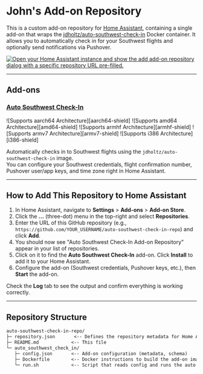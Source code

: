 # John's Add-on Repository

This is a custom add-on repository for [Home Assistant](https://www.home-assistant.io/), containing a single add-on that wraps the [jdholtz/auto-southwest-check-in](https://hub.docker.com/r/jdholtz/auto-southwest-check-in) Docker container. It allows you to automatically check in for your Southwest flights and optionally send notifications via Pushover.

[![Open your Home Assistant instance and show the add add-on repository dialog with a specific repository URL pre-filled.](https://my.home-assistant.io/badges/supervisor_add_addon_repository.svg)](https://my.home-assistant.io/redirect/supervisor_add_addon_repository/?repository_url=https%3A%2F%2Fgithub.com%2johnser%2Fha-repo)

---

## Add-ons

### [Auto Southwest Check-In](./auto_southwest_check_in)

![Supports aarch64 Architecture][aarch64-shield]
![Supports amd64 Architecture][amd64-shield]
![Supports armhf Architecture][armhf-shield]
![Supports armv7 Architecture][armv7-shield]
![Supports i386 Architecture][i386-shield]

Automatically checks in to Southwest flights using the `jdholtz/auto-southwest-check-in` image.  
You can configure your Southwest credentials, flight confirmation number, Pushover user/app keys, and time zone right in Home Assistant.

---

## How to Add This Repository to Home Assistant

1. In Home Assistant, navigate to **Settings** > **Add-ons** > **Add-on Store**.
2. Click the **...** (three-dot) menu in the top-right and select **Repositories**.
3. Enter the URL of this GitHub repository (e.g., `https://github.com/YOUR_USERNAME/auto-southwest-check-in-repo`) and click **Add**.
4. You should now see "Auto Southwest Check-In Add-on Repository" appear in your list of repositories.
5. Click on it to find the **Auto Southwest Check-In** add-on. Click **Install** to add it to your Home Assistant.
6. Configure the add-on (Southwest credentials, Pushover keys, etc.), then **Start** the add-on.

Check the **Log** tab to see the output and confirm everything is working correctly.

---

## Repository Structure

```txt
auto-southwest-check-in-repo/
├─ repository.json       <-- Defines the repository metadata for Home Assistant
├─ README.md            <-- This file
└─ auto_southwest_check_in/
   ├─ config.json       <-- Add-on configuration (metadata, schema)
   ├─ Dockerfile        <-- Docker instructions to build the add-on image
   └─ run.sh            <-- Script that reads config and runs the auto check-in script
